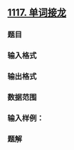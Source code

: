 ## [1117. 单词接龙](https://www.acwing.com/problem/content/1119/)

### 题目

### 输入格式

### 输出格式

### 数据范围

### 输入样例：



### 题解
